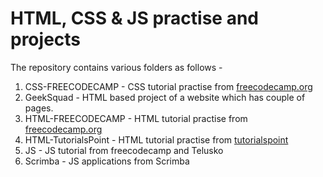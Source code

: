 # HTML, CSS & JS practise and projects
The repository contains various folders as follows -
1. CSS-FREECODECAMP - CSS tutorial practise from [freecodecamp.org](https://youtu.be/mU6anWqZJcc)
2. GeekSquad - HTML based project of a website which has couple of pages.
3. HTML-FREECODECAMP - HTML tutorial practise from [freecodecamp.org](https://youtu.be/mU6anWqZJcc)
4. HTML-TutorialsPoint - HTML tutorial practise from [tutorialspoint](https://www.tutorialspoint.com/)
5. JS - JS tutorial from freecodecamp and Telusko
6. Scrimba - JS applications from Scrimba
